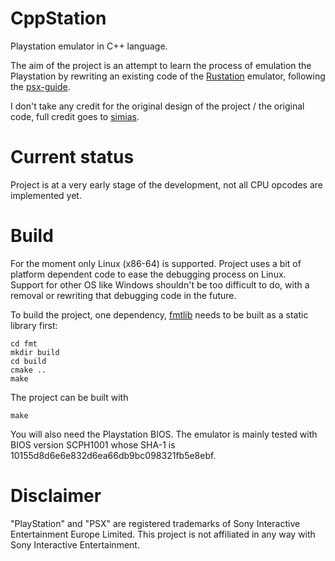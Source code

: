 # CppStation

Playstation emulator in C++ language.

The aim of the project is an attempt to learn the process of emulation the Playstation by rewriting an existing code of the [Rustation](https://github.com/simias/rustation) emulator, following the [psx-guide](https://github.com/simias/psx-guide).

I don't take any credit for the original design of the project / the original code, full credit goes to [simias](https://github.com/simias).

# Current status

Project is at a very early stage of the development, not all CPU opcodes are implemented yet.

# Build

For the moment only Linux (x86-64) is supported. Project uses a bit of platform dependent code to ease the debugging process on Linux.                    
Support for other OS like Windows shouldn't be too difficult to do, with a removal or rewriting that debugging code in the future.   

To build the project, one dependency, [fmtlib](https://github.com/fmtlib/fmt/tree/c5aafd8f9003c5f0ac1d9bc00d566fefe60996d7) needs to be built as a static library first:
```
cd fmt
mkdir build
cd build
cmake ..
make
```

The project can be built with
```
make
```

You will also need the Playstation BIOS.
The emulator is mainly tested with BIOS version SCPH1001 whose SHA-1 is 10155d8d6e6e832d6ea66db9bc098321fb5e8ebf.

# Disclaimer

"PlayStation" and "PSX" are registered trademarks of Sony Interactive Entertainment Europe Limited. This project is not affiliated in any way with Sony Interactive Entertainment.
